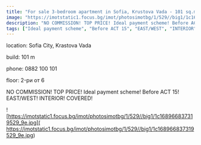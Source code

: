 ```yaml
---
title: "For sale 3-bedroom apartment in Sofia, Krustova Vada - 101 sq.m / 159,700 EUR :: imot.bg Ad"
image: "https://imotstatic1.focus.bg/imot/photosimotbg/1/529//big1/1c168966837319529_QR.jpg"
description: "NO COMMISSION! TOP PRICE! Ideal payment scheme! Before ACT 15! EAST/WEST! INTERIOR! COVERED!"
tags: ["Ideal payment scheme", "Before ACT 15", "EAST/WEST", "INTERIOR", "COVERED"]
---
```


location: Sofia City, Krastova Vada

build: 101 m

phone: 0882 100 101

floor: 2-ри от 6

NO COMMISSION! TOP PRICE! Ideal payment scheme! Before ACT 15! EAST/WEST! INTERIOR! COVERED!


![https://imotstatic1.focus.bg/imot/photosimotbg/1/529//big1/1c168966837319529_9e.jpg]( https://imotstatic1.focus.bg/imot/photosimotbg/1/529//big1/1c168966837319529_9e.jpg)


